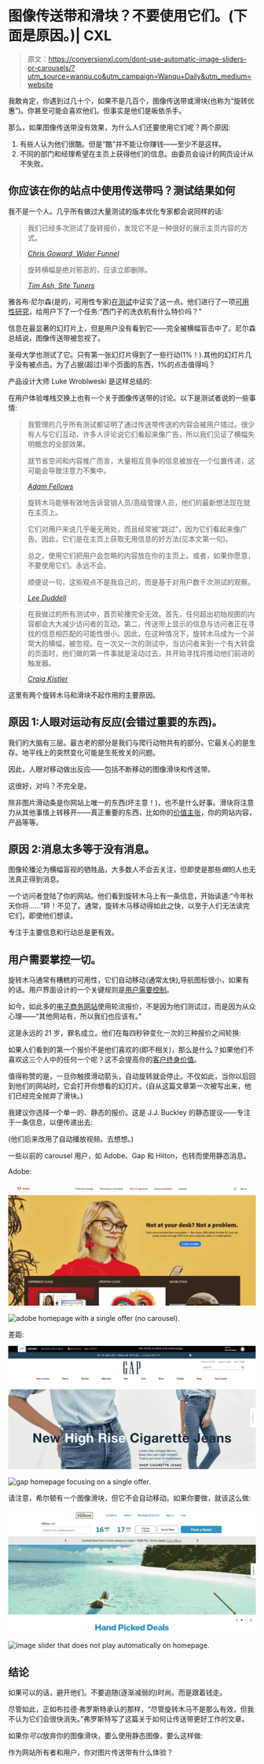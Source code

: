 # 图像传送带和滑块？不要使用它们。(下面是原因。)| CXL

> 原文：<https://conversionxl.com/dont-use-automatic-image-sliders-or-carousels/?utm_source=wanqu.co&utm_campaign=Wanqu+Daily&utm_medium=website>

我敢肯定，你遇到过几十个，如果不是几百个，图像传送带或滑块(也称为“旋转优惠”)。你甚至可能会喜欢他们。但事实是他们是皈依杀手。

 那么，如果图像传送带没有效果，为什么人们还要使用它们呢？两个原因:

1.  有些人认为他们很酷。但是“酷”并不能让你赚钱——至少不是这样。
2.  不同的部门和经理希望在主页上获得他们的信息。由委员会设计的网页设计从不失败。

## 你应该在你的站点中使用传送带吗？测试结果如何

我不是一个人。几乎所有做过大量测试的版本优化专家都会说同样的话:

> 我们已经多次测试了旋转报价，发现它不是一种很好的展示主页内容的方式。
> 
> <cite>[Chris Goward, Wider Funnel](http://www.widerfunnel.com/conversion-rate-optimization/rotating-offers-the-scourge-of-home-page-design)</cite>

> 旋转横幅是绝对邪恶的，应该立即删除。
> 
> <cite>[Tim Ash, Site Tuners](http://www.clickz.com/clickz/column/2164452/rotating-banners)</cite>

雅各布·尼尔森(是的，可用性专家)[在测试](http://www.nngroup.com/articles/auto-forwarding/)中证实了这一点。他们进行了一项[可用性研究](https://cxl.com/blog/website-usability-testing-a-must-for-boosting-conversions/)，给用户下了一个任务:“西门子的洗衣机有什么特价吗？”

信息在最显著的幻灯片上，但是用户没有看到它——完全被横幅盲击中了。尼尔森总结说，图像传送带被忽视了。

圣母大学也测试了它。只有第一张幻灯片得到了一些行动(1%！).其他的幻灯片几乎没有被点击。为了占据(超过)半个页面的东西，1%的点击值得吗？

产品设计大师 Luke Wroblweski 是这样总结的:

在用户体验堆栈交换上也有一个关于图像传送带的讨论。以下是测试者说的一些事情:

> 我管理的几乎所有测试都证明了通过传送带传送的内容会被用户错过。很少有人与它们互动，许多人评论说它们看起来像广告，所以我们见证了横幅失明概念的全部效果。
> 
> 就节省空间和内容推广而言，大量相互竞争的信息被放在一个位置传递，这可能会导致注意力不集中。
> 
> <cite>[Adam Fellows](https://ux.stackexchange.com/users/5208/adam-fellowes)</cite>

> 旋转木马能够有效地告诉营销人员/高级管理人员，他们的最新想法现在就在主页上。
> 
> 它们对用户来说几乎毫无用处，而且经常被“跳过”，因为它们看起来像广告。因此，它们是在主页上获取无用信息的好方法(见本文第一句)。
> 
> 总之，使用它们把用户会忽略的内容放在你的主页上。或者，如果你愿意，不要使用它们。永远不会。
> 
> 顺便说一句，这些观点不是我自己的，而是基于对用户数千次测试的观察。
> 
> <cite>[Lee Duddell](https://ux.stackexchange.com/users/7552/lee-duddell)</cite>

> 在我做过的所有测试中，首页轮播完全无效。首先，任何超出初始视图的内容都会大大减少访问者的互动。第二，传送带上显示的信息与访问者正在寻找的信息相匹配的可能性很小。因此，在这种情况下，旋转木马成为一个非常大的横幅，被忽视。在一次又一次的测试中，当访问者来到一个有大转盘的页面时，他们做的第一件事就是滚动过去，并开始寻找将推动他们前进的触发器。
> 
> <cite>[Craig Kistler](https://ux.stackexchange.com/users/7548/craig-kistler)</cite>

这里有两个旋转木马和滑块不起作用的主要原因。

## 原因 1:人眼对运动有反应(会错过重要的东西)。

我们的大脑有三层。最古老的部分是我们与爬行动物共有的部分。它最关心的是生存。地平线上的突然变化可能是生死攸关的问题。

因此，人眼对移动做出反应——包括不断移动的图像滑块和传送带。

这很好，对吗？不完全是。

除非图片滑动条是你网站上唯一的东西(坏主意！)，也不是什么好事。滑块将注意力从其他事情上转移开——真正重要的东西，比如你的[价值主张](https://cxl.com/blog/value-proposition-examples-how-to-create/)，你的网站内容，产品等等。

## 原因 2:消息太多等于没有消息。

图像轮播沦为横幅盲视的牺牲品，大多数人不会去关注，但即使是那些*做*的人也无法真正得到消息。

一个访问者登陆了你的网站。他们看到旋转木马上有一条信息，开始读道:“今年秋天你将……”砰！不见了。通常，旋转木马移动得如此之快，以至于人们无法读完它们，即使他们想读。

专注于主要信息和行动总是更有效。

## 用户需要掌控一切。

旋转木马通常有糟糕的可用性，它们自动移动(通常太快),导航图标很小，如果有的话。用户界面设计的一个关键规则是[用户需要控制](http://bokardo.com/principles-of-user-interface-design/)。

如今，如此多的[电子商务网站](https://cxl.com/ecommerce-best-practices/)使用轮流报价，不是因为他们测试过，而是因为从众心理——“其他网站有，所以我们也应该有。”

这是永远的 21 岁，罪名成立。他们在每四秒钟变化一次的三种报价之间轮换:

如果人们看到的第一个报价不是他们喜欢的(即不相关)，那么是什么？如果他们不喜欢这三个人中的任何一个呢？这不会提高你的[客户终身价值](https://cxl.com/blog/customer-lifetime-value/)。

值得称赞的是，一旦你触摸滑动箭头，自动旋转就会停止。不仅如此，当你以后回到他们的网站时，它会打开你想看的幻灯片。(自从这篇文章第一次被写出来，他们已经完全抛弃了滑块。)

我建议你选择一个单一的、静态的报价。这是 J.J. Buckley 的静态提议——专注于一条信息，以便传递出去:

(他们后来改用了自动播放视频。去想想。)

一些以前的 carousel 用户，如 Adobe、Gap 和 Hilton，也转而使用静态消息。

Adobe:

![adobe homepage with a single offer (no carousel).](img/94afe716282f6464d904cfe289d6057c.png)

<noscript><img src="img/94afe716282f6464d904cfe289d6057c.png" alt="adobe homepage with a single offer (no carousel)." class="wp-image-48231" srcset="https://cxl.com/wp-content/uploads/2019/08/image-37-1024x510.png 1024w, https://cxl.com/wp-content/uploads/2019/08/image-37-320x160.png 320w, https://cxl.com/wp-content/uploads/2019/08/image-37-568x283.png 568w, https://cxl.com/wp-content/uploads/2019/08/image-37-768x383.png 768w, https://cxl.com/wp-content/uploads/2019/08/image-37.png 1890w" sizes="(max-width: 1024px) 100vw, 1024px" data-eio="l" data-original-src="https://cxl.com/wp-content/uploads/2019/08/image-37-1024x510.png"/></noscript>



差距:

![gap homepage focusing on a single offer.](img/5fb7d87f23e9aa3df8f20a19a6af551d.png)

<noscript><img src="img/5fb7d87f23e9aa3df8f20a19a6af551d.png" alt="gap homepage focusing on a single offer." class="wp-image-48232" srcset="https://cxl.com/wp-content/uploads/2019/08/image-38-1024x510.png 1024w, https://cxl.com/wp-content/uploads/2019/08/image-38-320x160.png 320w, https://cxl.com/wp-content/uploads/2019/08/image-38-568x283.png 568w, https://cxl.com/wp-content/uploads/2019/08/image-38-768x382.png 768w, https://cxl.com/wp-content/uploads/2019/08/image-38.png 1898w" sizes="(max-width: 1024px) 100vw, 1024px" data-eio="l" data-original-src="https://cxl.com/wp-content/uploads/2019/08/image-38-1024x510.png"/></noscript>



请注意，希尔顿有一个图像滑块，但它不会自动移动。如果你要做，就该这么做:

![image slider that does not play automatically on homepage.](img/49b3773baedb7614772d60f3ab4f7b33.png)

<noscript><img src="img/49b3773baedb7614772d60f3ab4f7b33.png" alt="image slider that does not play automatically on homepage." class="wp-image-48233" srcset="https://cxl.com/wp-content/uploads/2019/08/image-39-1024x510.png 1024w, https://cxl.com/wp-content/uploads/2019/08/image-39-320x160.png 320w, https://cxl.com/wp-content/uploads/2019/08/image-39-568x283.png 568w, https://cxl.com/wp-content/uploads/2019/08/image-39-768x383.png 768w, https://cxl.com/wp-content/uploads/2019/08/image-39.png 1894w" sizes="(max-width: 1024px) 100vw, 1024px" data-eio="l" data-original-src="https://cxl.com/wp-content/uploads/2019/08/image-39-1024x510.png"/></noscript>



## **结论**

如果可以的话，避开他们。不要追随(逐渐减弱的)时尚。而是跟着钱走。

尽管如此，正如布拉德·弗罗斯特承认的那样，“尽管旋转木马不是那么有效，但我不认为它们会很快消失。”弗罗斯特写了这篇关于如何让传送带更好工作的文章。

如果你*可以*放弃你的图像滑块，要么使用静态图像，要么这样做:

作为网站所有者和用户，你对图片传送带有什么体验？